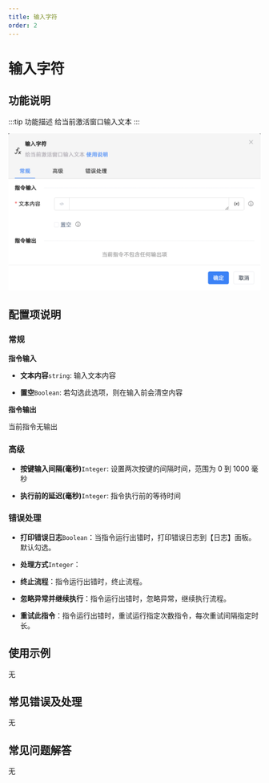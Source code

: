 ```yaml
---
title: 输入字符
order: 2
---
```


# 输入字符

## 功能说明

:::tip 功能描述
给当前激活窗口输入文本
:::

![输入字符](../../assets/输入字符_command.png)

## 配置项说明

### 常规

**指令输入**

- **文本内容**`string`: 输入文本内容

- **置空**`Boolean`: 若勾选此选项，则在输入前会清空内容


**指令输出**

当前指令无输出

### 高级

- **按键输入间隔(毫秒)**`Integer`: 设置两次按键的间隔时间，范围为 0 到 1000 毫秒

- **执行前的延迟(毫秒)**`Integer`: 指令执行前的等待时间

### 错误处理

- **打印错误日志**`Boolean`：当指令运行出错时，打印错误日志到【日志】面板。默认勾选。

- **处理方式**`Integer`：

 - **终止流程**：指令运行出错时，终止流程。

 - **忽略异常并继续执行**：指令运行出错时，忽略异常，继续执行流程。

 - **重试此指令**：指令运行出错时，重试运行指定次数指令，每次重试间隔指定时长。

## 使用示例
无

## 常见错误及处理

无

## 常见问题解答

无

